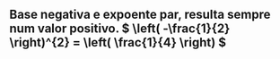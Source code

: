 ## Base negativa e expoente par, resulta sempre num valor positivo. $ \left( -\frac{1}{2} \right)^{2} = \left( \frac{1}{4} \right) $


